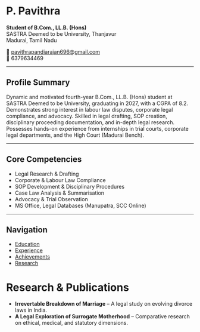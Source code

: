 # P. Pavithra

**Student of B.Com., LL.B. (Hons)**  
SASTRA Deemed to be University, Thanjavur  
Madurai, Tamil Nadu  

📧 pavithrapandiarajan696@gmail.com  
📱 6379634469  

---

## Profile Summary
Dynamic and motivated fourth-year B.Com., LL.B. (Hons) student at SASTRA Deemed to be University, graduating in 2027, with a CGPA of 8.2.  
Demonstrates strong interest in labour law disputes, corporate legal compliance, and advocacy. Skilled in legal drafting, SOP creation, disciplinary proceeding documentation, and in-depth legal research.  
Possesses hands-on experience from internships in trial courts, corporate legal departments, and the High Court (Madurai Bench).

---

## Core Competencies
- Legal Research & Drafting  
- Corporate & Labour Law Compliance  
- SOP Development & Disciplinary Procedures  
- Case Law Analysis & Summarisation  
- Advocacy & Trial Observation  
- MS Office, Legal Databases (Manupatra, SCC Online)

---

## Navigation
- [Education](education.md)  
- [Experience](experience.md)  
- [Achievements](achievements.md)  
- [Research](research.md)
# Research & Publications

- **Irrevertable Breakdown of Marriage** – A legal study on evolving divorce laws in India.  
- **A Legal Exploration of Surrogate Motherhood** – Comparative research on ethical, medical, and statutory dimensions.  
